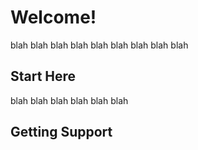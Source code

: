 # Welcome!
blah blah blah blah blah
blah blah blah
blah

## Start Here
blah blah blah 
blah blah
blah

## Getting Support

